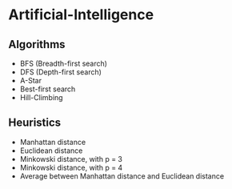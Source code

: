 # Artificial-Intelligence

## Algorithms
* BFS (Breadth-first search)
* DFS (Depth-first search)
* A-Star
* Best-first search
* Hill-Climbing

## Heuristics
* Manhattan distance
* Euclidean distance
* Minkowski distance, with p = 3
* Minkowski distance, with p = 4
* Average between Manhattan distance and Euclidean distance
